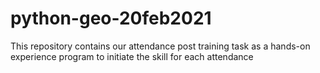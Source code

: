 # python-geo-20feb2021
This repository contains our attendance post training task as a hands-on experience program to initiate the skill for each attendance
